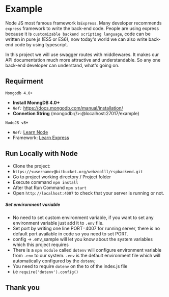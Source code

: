 # Example
Node JS most famous framework is`Express`. Many developer recommends `express` framework to write the back-end code. People are using express because it is `customizable backend scripting language`, code can be written in pure js (ES5 or ES6), now today's world we can also write back-end code by using typescript.

In this project we will use swagger routes with middlewares. It makes our API documentation much more attractive and understandable. So any one back-end developer can understand, what's going on.

## Requirment
`Mongodb 4.0+`
+ **Install MonngDB 4.0+**
+ *` Ref: `* https://docs.mongodb.com/manual/installation/
+ **Connetion String** (mongodb://<username>>:<password>@localhost:27017/example) 

`NodeJS v8+`
+ *`Ref:`* [Learn Node](http://nodejs.org)
+ Framework: [Learn Express](https://expressjs.com/)

## Run Locally with Node
+ Clone the project:
+   ```https://<username>@bitbucket.org/webzoolll/rspbackend.git```
+ Go to project working directory / Project folder
+ Execute command   `npm install`
+ After that Run Command `npm start`
+ Open `http://localhost:4007` to check that your server is running or not.

##### Set environment variable
- No need to set custom environment variable, if you want to set any environment variable just add it to `.env` file.
- Set port by writing one line PORT=4007 for running server, there is no default port available in code so you need to set PORT.
- config -> .env_sample will let you know about the system variables which this project requires
- There is a `npm module` called `dotenv` will configure environment variable from `.env` to our system. `.env` is the default environment file which will automatically configured by the `dotenv`;
- You need to require `dotenv` on the to of the index.js file
- i.e `require('dotenv').config()`


## Thank you
